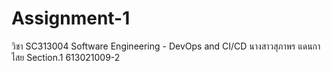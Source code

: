 # Assignment-1
วิชา SC313004 Software Engineering - DevOps and CI/CD นางสาวสุภาพร แดนกาไสย Section.1 613021009-2
